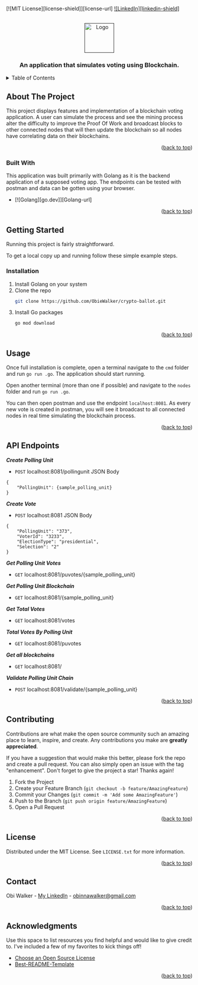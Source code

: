 
<a name="readme-top"></a>

[![MIT License][license-shield]][license-url]
[![LinkedIn][linkedin-shield]][linkedin-url]



<!-- PROJECT LOGO -->
<br />
<div align="center">
  <a href="">
    <img src="assets/images/logo.png" alt="Logo" width="80" height="80">
  </a>

  <h3 align="center">An application that simulates voting using Blockchain.</h3>

</div>



<!-- TABLE OF CONTENTS -->
<details>
  <summary>Table of Contents</summary>
  <ol>
    <li>
      <a href="#about-the-project">About The Project</a>
      <ul>
        <li><a href="#built-with">Built With</a></li>
      </ul>
    </li>
    <li>
      <a href="#getting-started">Getting Started</a>
      <ul>
        <li><a href="#installation">Installation</a></li>
      </ul>
    </li>
    <li><a href="#usage">Usage</a></li>
    <li><a href="#contributing">Contributing</a></li>
    <li><a href="#license">License</a></li>
    <li><a href="#contact">Contact</a></li>
    <li><a href="#acknowledgments">Acknowledgments</a></li>
  </ol>
</details>



<!-- ABOUT THE PROJECT -->
## About The Project

This project displays features and implementation of a blockchain voting application. A user can simulate the process and see the mining process alter the difficulty to improve the Proof Of Work and broadcast blocks to other connected nodes that will then update the blockchain so all nodes have correlating data on their blockchains.



<p align="right">(<a href="#readme-top">back to top</a>)</p>



### Built With

This application was built primarily with Golang as it is the backend application of a supposed voting app. The endpoints can be tested with postman and data can be gotten using your browser.

* [![Golang][go.dev]][Golang-url]

<p align="right">(<a href="#readme-top">back to top</a>)</p>



<!-- GETTING STARTED -->
## Getting Started

Running this project is fairly straightforward. 

To get a local copy up and running follow these simple example steps.


### Installation


1. Install Golang on your system
2. Clone the repo
   ```sh
   git clone https://github.com/ObieWalker/crypto-ballot.git
   ```
3. Install Go packages
   ```sh
   go mod download
   ```

<p align="right">(<a href="#readme-top">back to top</a>)</p>


<!-- USAGE EXAMPLES -->
## Usage

Once full installation is complete, open a terminal navigate to the `cmd` folder and run `go run .go`. The application should start running.

Open another terminal (more than one if possible) and navigate to the `nodes` folder and run `go run .go`. 

You can then open postman and use the endpoint `localhost:8081`. As every new vote is created in postman, you will see it broadcast to all connected nodes in real time simulating the blockchain process. 

<p align="right">(<a href="#readme-top">back to top</a>)</p>


<!-- USAGE EXAMPLES -->
## API Endpoints

***Create Polling Unit***
* `POST` localhost:8081/pollingunit
JSON Body
```
{
    "PollingUnit": {sample_polling_unit}
}
```

***Create Vote***
* `POST` localhost:8081
JSON Body
```
{
    "PollingUnit": "373",
    "VoterId": "3233",
    "ElectionType": "presidential",
    "Selection": "2"
}
```

***Get Polling Unit Votes***
* `GET` localhost:8081/puvotes/{sample_polling_unit}


***Get Polling Unit Blockchain***
* `GET` localhost:8081/{sample_polling_unit}


***Get Total Votes***
* `GET` localhost:8081/votes


***Total Votes By Polling Unit***
* `GET` localhost:8081/puvotes


***Get all blockchains***
* `GET` localhost:8081/


***Validate Polling Unit Chain***
* `POST` localhost:8081/validate/{sample_polling_unit}



<p align="right">(<a href="#readme-top">back to top</a>)</p>


<!-- CONTRIBUTING -->
## Contributing

Contributions are what make the open source community such an amazing place to learn, inspire, and create. Any contributions you make are **greatly appreciated**.

If you have a suggestion that would make this better, please fork the repo and create a pull request. You can also simply open an issue with the tag "enhancement".
Don't forget to give the project a star! Thanks again!

1. Fork the Project
2. Create your Feature Branch (`git checkout -b feature/AmazingFeature`)
3. Commit your Changes (`git commit -m 'Add some AmazingFeature'`)
4. Push to the Branch (`git push origin feature/AmazingFeature`)
5. Open a Pull Request

<p align="right">(<a href="#readme-top">back to top</a>)</p>



<!-- LICENSE -->
## License

Distributed under the MIT License. See `LICENSE.txt` for more information.

<p align="right">(<a href="#readme-top">back to top</a>)</p>



<!-- CONTACT -->
## Contact

Obi Walker - [My LinkedIn](https://www.linkedin.com/in/obi-walker-a9b94371/) - obinnawalker@gmail.com


<p align="right">(<a href="#readme-top">back to top</a>)</p>



<!-- ACKNOWLEDGMENTS -->
## Acknowledgments

Use this space to list resources you find helpful and would like to give credit to. I've included a few of my favorites to kick things off!

* [Choose an Open Source License](https://choosealicense.com)
* [Best-README-Template](https://github.com/othneildrew/Best-README-Template)

<p align="right">(<a href="#readme-top">back to top</a>)</p>



<!-- MARKDOWN LINKS & IMAGES -->
<!-- https://www.markdownguide.org/basic-syntax/#reference-style-links -->

[linkedin-url]: https://www.linkedin.com/in/obi-walker-a9b94371/

